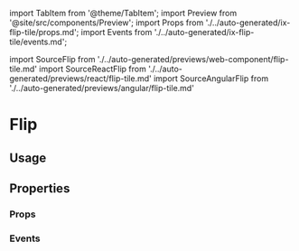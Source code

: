 import TabItem from '@theme/TabItem';
import Preview from '@site/src/components/Preview';
import Props from './../auto-generated/ix-flip-tile/props.md';
import Events from './../auto-generated/ix-flip-tile/events.md';

import SourceFlip from './../auto-generated/previews/web-component/flip-tile.md'
import SourceReactFlip from './../auto-generated/previews/react/flip-tile.md'
import SourceAngularFlip from './../auto-generated/previews/angular/flip-tile.md'

# Flip

## Usage

<Preview name="flip-tile" height="35rem">
  <TabItem value="javascript">
    <SourceFlip />
  </TabItem>
  <TabItem value="react">
    <SourceReactFlip />
  </TabItem>
  <TabItem value="angular">
    <SourceAngularFlip />
  </TabItem>
</Preview>

## Properties

### Props

<Props />

### Events

<Events />
